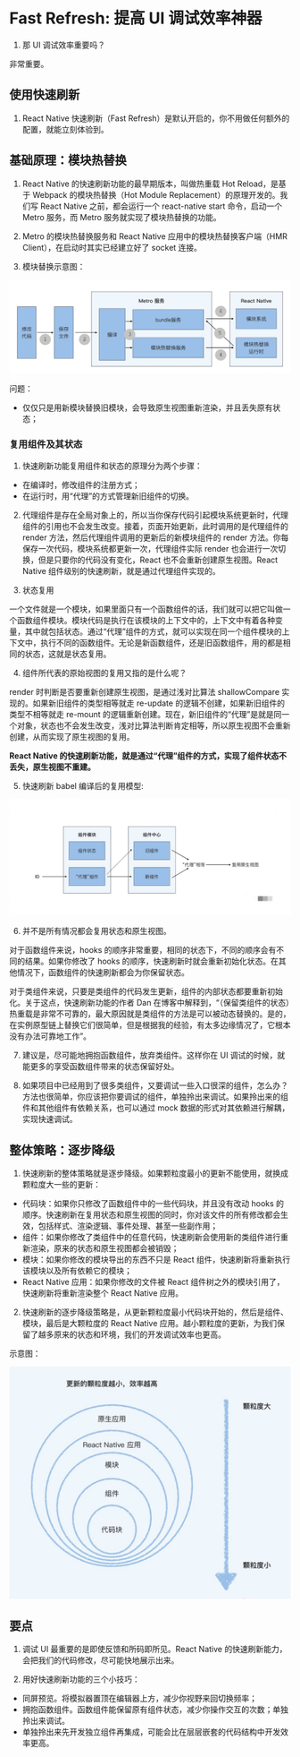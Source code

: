 # Fast Refresh: 提高 UI 调试效率神器

1. 那 UI 调试效率重要吗？

非常重要。

## 使用快速刷新

1. React Native 快速刷新（Fast Refresh）是默认开启的，你不用做任何额外的配置，就能立刻体验到。

## 基础原理：模块热替换

1. React Native 的快速刷新功能的最早期版本，叫做热重载 Hot Reload，是基于 Webpack 的模块热替换（Hot Module Replacement）的原理开发的。我们写 React Native 之前，都会运行一个 react-native start 命令，启动一个 Metro 服务，而 Metro 服务就实现了模块热替换的功能。

2. Metro 的模块热替换服务和 React Native 应用中的模块热替换客户端（HMR Client），在启动时其实已经建立好了 socket 连接。

3. 模块替换示意图：

![metro-service](../../assets/images/metro-service.jpg)

问题：

- 仅仅只是用新模块替换旧模块，会导致原生视图重新渲染，并且丢失原有状态；

### 复用组件及其状态

1. 快速刷新功能复用组件和状态的原理分为两个步骤：

- 在编译时，修改组件的注册方式；
- 在运行时，用“代理”的方式管理新旧组件的切换。

2. 代理组件是存在全局对象上的，所以当你保存代码引起模块系统更新时，代理组件的引用也不会发生改变。接着，页面开始更新，此时调用的是代理组件的 render 方法，然后代理组件调用的更新后的新模块组件的 render 方法。你每保存一次代码，模块系统都更新一次，代理组件实际 render 也会进行一次切换，但是只要你的代码没有变化，React 也不会重新创建原生视图。React Native 组件级别的快速刷新，就是通过代理组件实现的。

3. 状态复用

一个文件就是一个模块，如果里面只有一个函数组件的话，我们就可以把它叫做一个函数组件模块。模块代码是执行在该模块的上下文中的，上下文中有着各种变量，其中就包括状态。通过“代理”组件的方式，就可以实现在同一个组件模块的上下文中，执行不同的函数组件。无论是新函数组件，还是旧函数组件，用的都是相同的状态，这就是状态复用。

4. 组件所代表的原始视图的复用又指的是什么呢？

render 时判断是否要重新创建原生视图，是通过浅对比算法 shallowCompare 实现的。如果新旧组件的类型相等就走 re-update 的逻辑不创建，如果新旧组件的类型不相等就走 re-mount 的逻辑重新创建。现在，新旧组件的“代理”是就是同一个对象，状态也不会发生改变，浅对比算法判断肯定相等，所以原生视图不会重新创建，从而实现了原生视图的复用。

**React Native 的快速刷新功能，就是通过“代理”组件的方式，实现了组件状态不丢失，原生视图不重建。**

5. 快速刷新 babel 编译后的复用模型:

![component-reuse](../../assets/images/component-reuse.jpg)

6. 并不是所有情况都会复用状态和原生视图。

对于函数组件来说，hooks 的顺序非常重要，相同的状态下，不同的顺序会有不同的结果。如果你修改了 hooks 的顺序，快速刷新时就会重新初始化状态。在其他情况下，函数组件的快速刷新都会为你保留状态。

对于类组件来说，只要是类组件的代码发生更新，组件的内部状态都要重新初始化。关于这点，快速刷新功能的作者 Dan 在博客中解释到，“（保留类组件的状态）热重载是非常不可靠的，最大原因就是类组件的方法是可以被动态替换的。是的，在实例原型链上替换它们很简单，但是根据我的经验，有太多边缘情况了，它根本没有办法可靠地工作”。

7. 建议是，尽可能地拥抱函数组件，放弃类组件。这样你在 UI 调试的时候，就能更多的享受函数组件带来的状态保留好处。

8. 如果项目中已经用到了很多类组件，又要调试一些入口很深的组件，怎么办？方法也很简单，你应该把你要调试的组件，单独拎出来调试。如果拎出来的组件和其他组件有依赖关系，也可以通过 mock 数据的形式对其依赖进行解耦，实现快速调试。

## 整体策略：逐步降级

1. 快速刷新的整体策略就是逐步降级。如果颗粒度最小的更新不能使用，就换成颗粒度大一些的更新：

- 代码块：如果你只修改了函数组件中的一些代码块，并且没有改动 hooks 的顺序。快速刷新在复用状态和原生视图的同时，你对该文件的所有修改都会生效，包括样式、渲染逻辑、事件处理、甚至一些副作用；
- 组件：如果你修改了类组件中的任意代码，快速刷新会使用新的类组件进行重新渲染，原来的状态和原生视图都会被销毁；
- 模块：如果你修改的模块导出的东西不只是 React 组件，快速刷新将重新执行该模块以及所有依赖它的模块；
- React Native 应用：如果你修改的文件被 React 组件树之外的模块引用了，快速刷新将重新渲染整个 React Native 应用。

2. 快速刷新的逐步降级策略是，从更新颗粒度最小代码块开始的，然后是组件、模块，最后是大颗粒度的 React Native 应用。越小颗粒度的更新，为我们保留了越多原来的状态和环境，我们的开发调试效率也更高。

示意图：

![refresh-strategies](../../assets/images/refresh-strategies.jpg)

## 要点

1. 调试 UI 最重要的是即使反馈和所码即所见。React Native 的快速刷新能力，会把我们的代码修改，尽可能快地展示出来。

2. 用好快速刷新功能的三个小技巧：

- 同屏预览。将模拟器置顶在编辑器上方，减少你视野来回切换频率；
- 拥抱函数组件。函数组件能保留原有组件状态，减少你操作交互的次数；单独拎出来调试。
- 单独拎出来先开发独立组件再集成，可能会比在层层嵌套的代码结构中开发效率更高。
